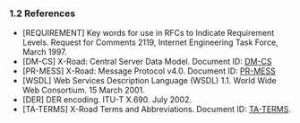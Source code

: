 ### 1.2 References

- [REQUIREMENT] Key words for use in RFCs to Indicate Requirement Levels. Request for Comments 2119, Internet Engineering Task Force, March 1997.
- [DM-CS] X-Road: Central Server Data Model. Document ID: [DM-CS](../DataModels/dm-cs_x-road_central_server_configuration_data_model.md)
- [PR-MESS] X-Road: Message Protocol v4.0. Document ID: [PR-MESS](../Protocols/pr-mess_x-road_message_protocol.md)
- [WSDL] Web Services Description Language (WSDL) 1.1. World Wide Web Consortium. 15 March 2001.
- [DER] DER encoding. ITU-T X.690. July 2002.
- \[TA-TERMS\] X-Road Terms and Abbreviations. Document ID: [TA-TERMS](../terms_x-road_docs.md).